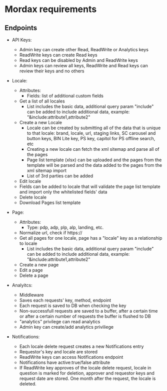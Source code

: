 # Mordax requirements

## Endpoints

- API Keys:

  - Admin key can create other Read, ReadWrite or Analytics keys
  - ReadWrite keys can create Read keys
  - Read keys can be disabled by Admin and ReadWrite keys
  - Admin keys can review all keys, ReadWrite and Read keys can review their keys and no others

- Locale:

  - Attributes:
    - Fields: list of additional custom fields
  - Get a list of all locales
    - List includes the basic data, additional query param "include" can be added to include additional data, example: "&include:attribute1,attribute2"
  - Create a new Locale
    - Locale can be created by submitting all of the data that is unique to that locale: brand, locale, url, staging links, SC carousel and button keys, BIN Lite key, PS key, capitol for PS offline search, etc
    - Creating a new locale can fetch the xml sitemap and parse all of the pages
    - Page list template (xlsx) can be uploaded and the pages from the template will be parsed and the data added to the pages from the xml sitemap import
    - List of 3rd parties can be added
  - Edit locale
  - Fields can be added to locale that will validate the page list template and import only the whitelisted fields' data
  - Delete locale
  - Download Pages list template

- Page:

  - Attributes:
    - Type: pdp, adp, plp, alp, landing, etc.
  - Normalize url, check if https://
  - Get all pages for one locale, page has a "locale" key as a relationship to locale
    - List includes the basic data, additional query param "include" can be added to include additional data, example: "&include:attribute1,attribute2"
  - Create a new page
  - Edit a page
  - Delete a page

- Analyitcs:

  - Middleware
  - Saves each requests' key, method, endpoint
  - Each request is saved to DB when checking the key
  - Non-successfull requests are saved to a buffer, after a certain time or after a certain number of requests the buffer is flushed to DB
  - "analytics" privilege can read analytics
  - Admin key can create/add analytics priviliege

- Notifications:

  - Each locale delete request creates a new Notifications entry
  - Requestor's key and locale are stored
  - ReadWrite keys can access Notifications endpoint
  - Notifications have active:true/false attribute
  - If ReadWrite key approves of the locale delete request, locale in question is marked for deletion, approver and requestor keys and request date are stored. One month after the request, the locale is deleted.
